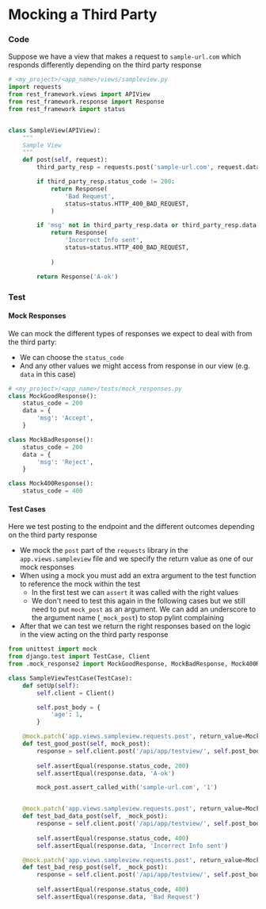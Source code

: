 # Mocking a Third Party

### Code

Suppose we have a view that makes a request to `sample-url.com` which responds differently depending on the third party response

```python
# <my_project>/<app_name>/views/sampleview.py
import requests
from rest_framework.views import APIView
from rest_framework.response import Response
from rest_framework import status


class SampleView(APIView):
    """
    Sample View
    """
    def post(self, request):
        third_party_resp = requests.post('sample-url.com', request.data['age'])

        if third_party_resp.status_code != 200:
            return Response(
                'Bad Request',
                status=status.HTTP_400_BAD_REQUEST,
            )

        if 'msg' not in third_party_resp.data or third_party_resp.data['msg'] != 'Accept':
            return Response(
                'Incorrect Info sent',
                status=status.HTTP_400_BAD_REQUEST,
                
            )

        return Response('A-ok')
```

### Test

#### Mock Responses

We can mock the different types of responses we expect to deal with from the third party:
  - We can choose the `status_code`
  - And any other values we might access from response in our view (e.g. `data` in this case)

```python
# <my_project>/<app_name>/tests/mock_responses.py
class MockGoodResponse():
    status_code = 200
    data = {
        'msg': 'Accept',
    }

class MockBadResponse():
    status_code = 200
    data = {
        'msg': 'Reject',
    }

class Mock400Response():
    status_code = 400
```

#### Test Cases

Here we test posting to the endpoint and the different outcomes depending on the third party response

  - We mock the `post` part of the `requests` library in the `app.views.sampleview` file and we specify the return value as one of our mock responses
  - When using a mock you must add an extra argument to the test function to reference the mock within the test
    - In the first test we can `assert` it was called with the right values
    - We don't need to test this again in the following cases but we still need to put `mock_post` as an argument. We can add an underscore to the argument name (`_mock_post`) to stop pylint complaining
  - After that we can test we return the right responses based on the logic in the view acting on the third party response

```python
from unittest import mock
from django.test import TestCase, Client
from .mock_response2 import MockGoodResponse, MockBadResponse, Mock400Response

class SampleViewTestCase(TestCase):
    def setUp(self):
        self.client = Client()

        self.post_body = {
            'age': 1,
        }

    @mock.patch('app.views.sampleview.requests.post', return_value=MockGoodResponse())
    def test_good_post(self, mock_post):
        response = self.client.post('/api/app/testview/', self.post_body)
    
        self.assertEqual(response.status_code, 200)
        self.assertEqual(response.data, 'A-ok')

        mock_post.assert_called_with('sample-url.com', '1')


    @mock.patch('app.views.sampleview.requests.post', return_value=MockBadResponse())
    def test_bad_data_post(self, _mock_post):
        response = self.client.post('/api/app/testview/', self.post_body)
    
        self.assertEqual(response.status_code, 400)
        self.assertEqual(response.data, 'Incorrect Info sent')

    @mock.patch('app.views.sampleview.requests.post', return_value=Mock400Response())
    def test_bad_resp_post(self, _mock_post):
        response = self.client.post('/api/app/testview/', self.post_body)
    
        self.assertEqual(response.status_code, 400)
        self.assertEqual(response.data, 'Bad Request')
```